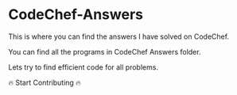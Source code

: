 # CodeChef-Answers

This is where you can find the answers I have solved on CodeChef.

You can find all the programs in CodeChef Answers folder.

Lets try to find efficient code for all problems. 


:fire: Start Contributing :fire:

